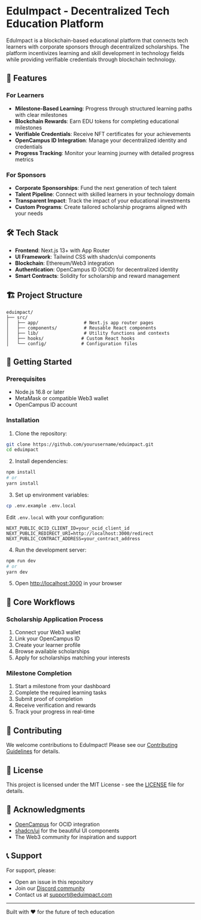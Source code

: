 # EduImpact - Decentralized Tech Education Platform

EduImpact is a blockchain-based educational platform that connects tech learners with corporate sponsors through decentralized scholarships. The platform incentivizes learning and skill development in technology fields while providing verifiable credentials through blockchain technology.

## 🚀 Features

### For Learners

- **Milestone-Based Learning**: Progress through structured learning paths with clear milestones
- **Blockchain Rewards**: Earn EDU tokens for completing educational milestones
- **Verifiable Credentials**: Receive NFT certificates for your achievements
- **OpenCampus ID Integration**: Manage your decentralized identity and credentials
- **Progress Tracking**: Monitor your learning journey with detailed progress metrics

### For Sponsors

- **Corporate Sponsorships**: Fund the next generation of tech talent
- **Talent Pipeline**: Connect with skilled learners in your technology domain
- **Transparent Impact**: Track the impact of your educational investments
- **Custom Programs**: Create tailored scholarship programs aligned with your needs

## 🛠 Tech Stack

- **Frontend**: Next.js 13+ with App Router
- **UI Framework**: Tailwind CSS with shadcn/ui components
- **Blockchain**: Ethereum/Web3 integration
- **Authentication**: OpenCampus ID (OCID) for decentralized identity
- **Smart Contracts**: Solidity for scholarship and reward management

## 🏗 Project Structure

```
eduimpact/
├── src/
│   ├── app/                 # Next.js app router pages
│   ├── components/          # Reusable React components
│   ├── lib/                 # Utility functions and contexts
│   ├── hooks/              # Custom React hooks
│   └── config/             # Configuration files
```

## 🚦 Getting Started

### Prerequisites

- Node.js 16.8 or later
- MetaMask or compatible Web3 wallet
- OpenCampus ID account

### Installation

1. Clone the repository:

```bash
git clone https://github.com/yourusername/eduimpact.git
cd eduimpact
```

2. Install dependencies:

```bash
npm install
# or
yarn install
```

3. Set up environment variables:

```bash
cp .env.example .env.local
```

Edit `.env.local` with your configuration:

```
NEXT_PUBLIC_OCID_CLIENT_ID=your_ocid_client_id
NEXT_PUBLIC_REDIRECT_URI=http://localhost:3000/redirect
NEXT_PUBLIC_CONTRACT_ADDRESS=your_contract_address
```

4. Run the development server:

```bash
npm run dev
# or
yarn dev
```

5. Open [http://localhost:3000](http://localhost:3000) in your browser

## 🔄 Core Workflows

### Scholarship Application Process

1. Connect your Web3 wallet
2. Link your OpenCampus ID
3. Create your learner profile
4. Browse available scholarships
5. Apply for scholarships matching your interests

### Milestone Completion

1. Start a milestone from your dashboard
2. Complete the required learning tasks
3. Submit proof of completion
4. Receive verification and rewards
5. Track your progress in real-time

## 🤝 Contributing

We welcome contributions to EduImpact! Please see our [Contributing Guidelines](CONTRIBUTING.md) for details.

## 📄 License

This project is licensed under the MIT License - see the [LICENSE](LICENSE) file for details.

## 🌟 Acknowledgments

- [OpenCampus](https://opencampus.sh/) for OCID integration
- [shadcn/ui](https://ui.shadcn.com/) for the beautiful UI components
- The Web3 community for inspiration and support

## 📞 Support

For support, please:

- Open an issue in this repository
- Join our [Discord community](https://discord.gg/eduimpact)
- Contact us at support@eduimpact.com

---

Built with ❤️ for the future of tech education
